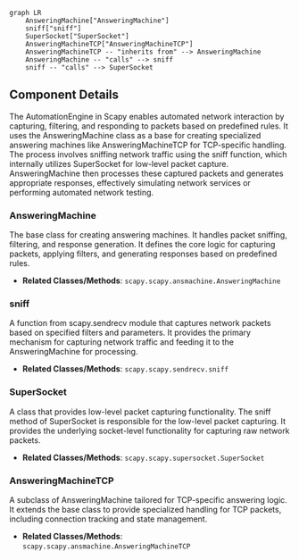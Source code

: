 ```mermaid
graph LR
    AnsweringMachine["AnsweringMachine"]
    sniff["sniff"]
    SuperSocket["SuperSocket"]
    AnsweringMachineTCP["AnsweringMachineTCP"]
    AnsweringMachineTCP -- "inherits from" --> AnsweringMachine
    AnsweringMachine -- "calls" --> sniff
    sniff -- "calls" --> SuperSocket
```

## Component Details

The AutomationEngine in Scapy enables automated network interaction by capturing, filtering, and responding to packets based on predefined rules. It uses the AnsweringMachine class as a base for creating specialized answering machines like AnsweringMachineTCP for TCP-specific handling. The process involves sniffing network traffic using the sniff function, which internally utilizes SuperSocket for low-level packet capture. AnsweringMachine then processes these captured packets and generates appropriate responses, effectively simulating network services or performing automated network testing.

### AnsweringMachine
The base class for creating answering machines. It handles packet sniffing, filtering, and response generation. It defines the core logic for capturing packets, applying filters, and generating responses based on predefined rules.
- **Related Classes/Methods**: `scapy.scapy.ansmachine.AnsweringMachine`

### sniff
A function from scapy.sendrecv module that captures network packets based on specified filters and parameters. It provides the primary mechanism for capturing network traffic and feeding it to the AnsweringMachine for processing.
- **Related Classes/Methods**: `scapy.scapy.sendrecv.sniff`

### SuperSocket
A class that provides low-level packet capturing functionality. The sniff method of SuperSocket is responsible for the low-level packet capturing. It provides the underlying socket-level functionality for capturing raw network packets.
- **Related Classes/Methods**: `scapy.scapy.supersocket.SuperSocket`

### AnsweringMachineTCP
A subclass of AnsweringMachine tailored for TCP-specific answering logic. It extends the base class to provide specialized handling for TCP packets, including connection tracking and state management.
- **Related Classes/Methods**: `scapy.scapy.ansmachine.AnsweringMachineTCP`

